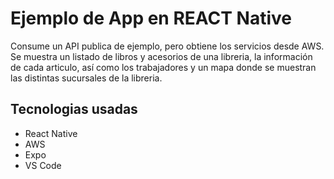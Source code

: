 # Ejemplo de App en REACT Native

Consume un API publica de ejemplo, pero obtiene los servicios desde AWS.
Se muestra un listado de libros y acesorios de una libreria, la información de cada articulo, así como los trabajadores y un mapa donde se muestran las distintas sucursales de la libreria.

## Tecnologias usadas

+ React Native
+ AWS
+ Expo
+ VS Code
